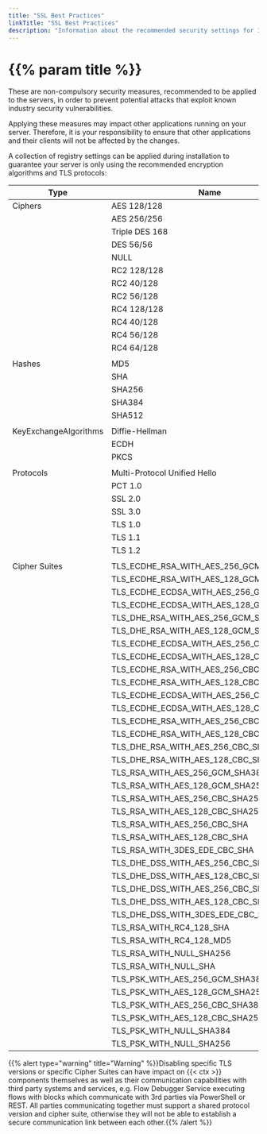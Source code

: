 ```yaml
---
title: "SSL Best Practices"
linkTitle: "SSL Best Practices"
description: "Information about the recommended security settings for Innovation servers."
---
```


# {{% param title %}}

These are non-compulsory security measures, recommended to be applied to the servers, in order to prevent potential attacks that exploit known industry security vulnerabilities.

Applying these measures may impact other applications running on your server. Therefore, it is your responsibility to ensure that other applications and their clients will not be affected by the changes.

A collection of registry settings can be applied during installation to guarantee your server is only using the recommended encryption algorithms and TLS protocols:

| Type                  |   Name                                  |   Enabled   |
| --------------------- | ----------------------------------------| ----------- |
| Ciphers               | AES 128/128                             | ✓           |
|                       | AES 256/256                             | ✓           |
|                       | Triple DES 168                          | ✓           |
|                       | DES 56/56                               | ✕           |
|                       | NULL                                    | ✕           |
|                       | RC2 128/128                             | ✕           |
|                       | RC2 40/128                              | ✕           |
|                       | RC2 56/128                              | ✕           |
|                       | RC4 128/128                             | ✕           |
|                       | RC4 40/128                              | ✕           |
|                       | RC4 56/128                              | ✕           |
|                       | RC4 64/128                              | ✕           |
|                       |                                         |             |
| Hashes                | MD5                                     | ✕           |
|                       | SHA                                     | ✓           |
|                       | SHA256                                  | ✓           |
|                       | SHA384                                  | ✓           |
|                       | SHA512                                  | ✓           |
|                       |                                         |             |
| KeyExchangeAlgorithms | Diffie-Hellman                          | ✓           |
|                       | ECDH                                    | ✓           |
|                       | PKCS                                    | ✓           |
|                       |                                         |             |
| Protocols             | Multi-Protocol Unified Hello            | ✕           |
|                       | PCT 1.0                                 | ✕           |
|                       | SSL 2.0                                 | ✕           |
|                       | SSL 3.0                                 | ✕           |
|                       | TLS 1.0                                 | ✕           |
|                       | TLS 1.1                                 | ✕           |
|                       | TLS 1.2                                 | ✓           |
|                       |                                         |             |
| Cipher Suites         | TLS_ECDHE_RSA_WITH_AES_256_GCM_SHA384   | ✓            |
|                       | TLS_ECDHE_RSA_WITH_AES_128_GCM_SHA256   | ✓            |
|                       | TLS_ECDHE_ECDSA_WITH_AES_256_GCM_SHA384 | ✕            |
|                       | TLS_ECDHE_ECDSA_WITH_AES_128_GCM_SHA25  | ✕            |
|                       | TLS_DHE_RSA_WITH_AES_256_GCM_SHA384     | ✕            |
|                       | TLS_DHE_RSA_WITH_AES_128_GCM_SHA256     | ✕            |
|                       | TLS_ECDHE_ECDSA_WITH_AES_256_CBC_SHA384 | ✕            |
|                       | TLS_ECDHE_ECDSA_WITH_AES_128_CBC_SHA256 | ✕            |
|                       | TLS_ECDHE_RSA_WITH_AES_256_CBC_SHA384   | ✕            |
|                       | TLS_ECDHE_RSA_WITH_AES_128_CBC_SHA256   | ✕            |
|                       | TLS_ECDHE_ECDSA_WITH_AES_256_CBC_SHA    | ✕            |
|                       | TLS_ECDHE_ECDSA_WITH_AES_128_CBC_SHA    | ✕            |
|                       | TLS_ECDHE_RSA_WITH_AES_256_CBC_SHA      | ✕            |
|                       | TLS_ECDHE_RSA_WITH_AES_128_CBC_SHA      | ✕            |
|                       | TLS_DHE_RSA_WITH_AES_256_CBC_SHA        | ✕            |
|                       | TLS_DHE_RSA_WITH_AES_128_CBC_SHA        | ✕            |
|                       | TLS_RSA_WITH_AES_256_GCM_SHA384         | ✕            |
|                       | TLS_RSA_WITH_AES_128_GCM_SHA256         | ✕            |
|                       | TLS_RSA_WITH_AES_256_CBC_SHA256         | ✕            |
|                       | TLS_RSA_WITH_AES_128_CBC_SHA256         | ✕            |
|                       | TLS_RSA_WITH_AES_256_CBC_SHA            | ✕            |
|                       | TLS_RSA_WITH_AES_128_CBC_SHA            | ✕            |
|                       | TLS_RSA_WITH_3DES_EDE_CBC_SHA           | ✕            |
|                       | TLS_DHE_DSS_WITH_AES_256_CBC_SHA256     | ✕            |
|                       | TLS_DHE_DSS_WITH_AES_128_CBC_SHA256     | ✕            |
|                       | TLS_DHE_DSS_WITH_AES_256_CBC_SHA        | ✕            |
|                       | TLS_DHE_DSS_WITH_AES_128_CBC_SHA        | ✕            |
|                       | TLS_DHE_DSS_WITH_3DES_EDE_CBC_SHA       | ✕            |
|                       | TLS_RSA_WITH_RC4_128_SHA                | ✕            |
|                       | TLS_RSA_WITH_RC4_128_MD5                | ✕            |
|                       | TLS_RSA_WITH_NULL_SHA256                | ✕            |
|                       | TLS_RSA_WITH_NULL_SHA                   | ✕            |
|                       | TLS_PSK_WITH_AES_256_GCM_SHA384         | ✕            |
|                       | TLS_PSK_WITH_AES_128_GCM_SHA256         | ✕            |
|                       | TLS_PSK_WITH_AES_256_CBC_SHA384         | ✕            |
|                       | TLS_PSK_WITH_AES_128_CBC_SHA256         | ✕            |
|                       | TLS_PSK_WITH_NULL_SHA384                | ✕            |
|                       | TLS_PSK_WITH_NULL_SHA256                | ✕            |

{{% alert type="warning" title="Warning" %}}Disabling specific TLS versions or specific Cipher Suites can have impact on {{< ctx >}} components themselves as well as their communication capabilities with third party systems and services, e.g. Flow Debugger Service executing flows with blocks which communicate with 3rd parties via PowerShell or REST. All parties communicating together must support a shared protocol version and cipher suite, otherwise they will not be able to establish a secure communication link between each other.{{% /alert %}}
